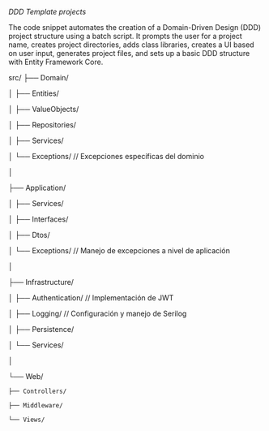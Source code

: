 *DDD Template projects*

The code snippet automates the creation of a Domain-Driven Design (DDD) project structure using a batch script. It prompts the user for a project name, creates project directories, adds class libraries, creates a UI based on user input, generates project files, and sets up a basic DDD structure with Entity Framework Core.


src/
├── Domain/

│   ├── Entities/

│   ├── ValueObjects/

│   ├── Repositories/

│   ├── Services/

│   └── Exceptions/         // Excepciones específicas del dominio

│

├── Application/

│   ├── Services/

│   ├── Interfaces/

│   ├── Dtos/

│   └── Exceptions/         // Manejo de excepciones a nivel de aplicación

│

├── Infrastructure/

│   ├── Authentication/     // Implementación de JWT

│   ├── Logging/            // Configuración y manejo de Serilog

│   ├── Persistence/

│   └── Services/

│

└── Web/

    ├── Controllers/

    ├── Middleware/
    
    └── Views/

